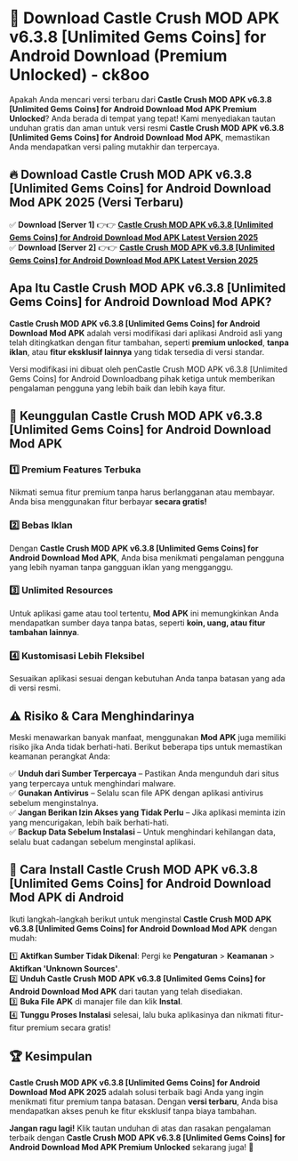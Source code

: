 # 🎯 Download Castle Crush MOD APK v6.3.8 [Unlimited Gems Coins] for Android Download (Premium Unlocked) -  ck8oo

Apakah Anda mencari versi terbaru dari **Castle Crush MOD APK v6.3.8 [Unlimited Gems Coins] for Android Download Mod APK Premium Unlocked**? Anda berada di tempat yang tepat! Kami menyediakan tautan unduhan gratis dan aman untuk versi resmi **Castle Crush MOD APK v6.3.8 [Unlimited Gems Coins] for Android Download Mod APK**, memastikan Anda mendapatkan versi paling mutakhir dan terpercaya.

## 🔥 Download Castle Crush MOD APK v6.3.8 [Unlimited Gems Coins] for Android Download Mod APK 2025 (Versi Terbaru)

✅ **Download [Server 1]** 👉👉 [**Castle Crush MOD APK v6.3.8 [Unlimited Gems Coins] for Android Download Mod APK Latest Version 2025**](https://momento.my/?title=Castle_Crush_MOD_APK_v6.3.8_[Unlimited_Gems_Coins]_for_Android_Download)  
✅ **Download [Server 2]** 👉👉 [**Castle Crush MOD APK v6.3.8 [Unlimited Gems Coins] for Android Download Mod APK Latest Version 2025**](https://momento.my/?title=Castle_Crush_MOD_APK_v6.3.8_[Unlimited_Gems_Coins]_for_Android_Download)  

## Apa Itu Castle Crush MOD APK v6.3.8 [Unlimited Gems Coins] for Android Download Mod APK?

**Castle Crush MOD APK v6.3.8 [Unlimited Gems Coins] for Android Download Mod APK** adalah versi modifikasi dari aplikasi Android asli yang telah ditingkatkan dengan fitur tambahan, seperti **premium unlocked**, **tanpa iklan**, atau **fitur eksklusif lainnya** yang tidak tersedia di versi standar.

Versi modifikasi ini dibuat oleh penCastle Crush MOD APK v6.3.8 [Unlimited Gems Coins] for Android Downloadbang pihak ketiga untuk memberikan pengalaman pengguna yang lebih baik dan lebih kaya fitur.

## 🎯 Keunggulan Castle Crush MOD APK v6.3.8 [Unlimited Gems Coins] for Android Download Mod APK

### 1️⃣ Premium Features Terbuka
Nikmati semua fitur premium tanpa harus berlangganan atau membayar. Anda bisa menggunakan fitur berbayar **secara gratis!**

### 2️⃣ Bebas Iklan
Dengan **Castle Crush MOD APK v6.3.8 [Unlimited Gems Coins] for Android Download Mod APK**, Anda bisa menikmati pengalaman pengguna yang lebih nyaman tanpa gangguan iklan yang mengganggu.

### 3️⃣ Unlimited Resources
Untuk aplikasi game atau tool tertentu, **Mod APK** ini memungkinkan Anda mendapatkan sumber daya tanpa batas, seperti **koin, uang, atau fitur tambahan lainnya**.

### 4️⃣ Kustomisasi Lebih Fleksibel
Sesuaikan aplikasi sesuai dengan kebutuhan Anda tanpa batasan yang ada di versi resmi.

## ⚠️ Risiko & Cara Menghindarinya

Meski menawarkan banyak manfaat, menggunakan **Mod APK** juga memiliki risiko jika Anda tidak berhati-hati. Berikut beberapa tips untuk memastikan keamanan perangkat Anda:

✅ **Unduh dari Sumber Terpercaya** – Pastikan Anda mengunduh dari situs yang terpercaya untuk menghindari malware.  
✅ **Gunakan Antivirus** – Selalu scan file APK dengan aplikasi antivirus sebelum menginstalnya.  
✅ **Jangan Berikan Izin Akses yang Tidak Perlu** – Jika aplikasi meminta izin yang mencurigakan, lebih baik berhati-hati.  
✅ **Backup Data Sebelum Instalasi** – Untuk menghindari kehilangan data, selalu buat cadangan sebelum menginstal aplikasi.

## 📌 Cara Install Castle Crush MOD APK v6.3.8 [Unlimited Gems Coins] for Android Download Mod APK di Android

Ikuti langkah-langkah berikut untuk menginstal **Castle Crush MOD APK v6.3.8 [Unlimited Gems Coins] for Android Download Mod APK** dengan mudah:

1️⃣ **Aktifkan Sumber Tidak Dikenal**: Pergi ke **Pengaturan** > **Keamanan** > **Aktifkan 'Unknown Sources'**.  
2️⃣ **Unduh Castle Crush MOD APK v6.3.8 [Unlimited Gems Coins] for Android Download Mod APK** dari tautan yang telah disediakan.  
3️⃣ **Buka File APK** di manajer file dan klik **Instal**.  
4️⃣ **Tunggu Proses Instalasi** selesai, lalu buka aplikasinya dan nikmati fitur-fitur premium secara gratis!

## 🏆 Kesimpulan

**Castle Crush MOD APK v6.3.8 [Unlimited Gems Coins] for Android Download Mod APK 2025** adalah solusi terbaik bagi Anda yang ingin menikmati fitur premium tanpa batasan. Dengan **versi terbaru**, Anda bisa mendapatkan akses penuh ke fitur eksklusif tanpa biaya tambahan.

**Jangan ragu lagi!** Klik tautan unduhan di atas dan rasakan pengalaman terbaik dengan **Castle Crush MOD APK v6.3.8 [Unlimited Gems Coins] for Android Download Mod APK Premium Unlocked** sekarang juga! 🚀
